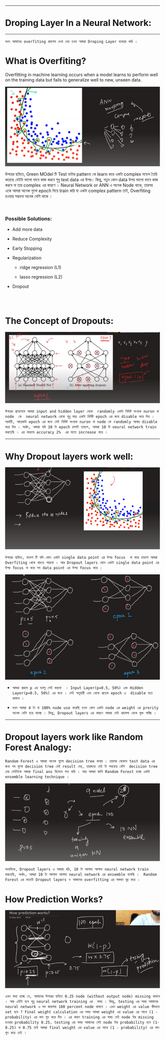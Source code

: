 
---

# Droping Layer In a Neural Network:

---

`যখন আমাদের overfiting প্রবলেম দেখা দেয় তখন আমরা Droping Layer ব্যবহার করি । `

# What is Overfiting?

Overfitting in machine learning occurs when a model learns to perform well on the training data but fails to generalize well to new, unseen data.

![Alt text](image-138.png)

উপরের ছবিতে, Green MOdel টি Test ডাটার pattern কে learn করে একটা complex মডেল তৈরি করেছে যেইটা ভালো ভাবে কাজ করবে শুধু test data এর উপর। কিন্তু, নতুন কোন data উপর ভালো ভাবে কাজ করবে না তার complex এর কারণে । Neural Network or ANN এ অনেক Node থাকে, তারপর একে আমরা অনেক গুলো epoch দিয়ে train করি যা একটা complex pattern তাই, Overfiting হওয়ার সম্ভবনা অনেক বেশি থাকে । 


<br>


### Possible Solutions:

-   Add more data

-   Reduce Complexity

-   Early Stopping

-   Regularization

    - ridge regression (L1) 
    
    - lasso regression (L2)
    
-   Dropout


<br><br>

# The Concept of Dropouts:

![Alt text](image-139.png)

`উপরের প্রবেলেমে আমরা input and hidden layer থেকে  randomly একটা নিদিষ্ট সংখ্যক nuron বা node  কে  neural network থেকে শুধু মাত্র একটা নির্দিষ্ট epoch এর জন্য disable করে দিব । পরর্বতী, আরেকটা epoch এর জন্য সেই নিদিষ্ট সংখ্যক nuron বা node কে randomly আবার disable করে দিব । অর্থাৎ, আমরা যদি 10 টা epoch চালাই তাহলে, আমরা 10 টা neural network train করতেছি । এর মাধ্যমে accuracy 2%  এর মতো increase করে । `

---

# Why Dropout layers work well:

![Alt text](image-140.png)

`উপরের ছবিতে, মডেল টি যদি কোন একটা single data point এর উপর focus  না করে তাহলে আমরা Overfiting থেকে বাচতে পারবো । আর Dropout layers কোন একটা single data point এর উপর focus না করে সব data point এর উপর focus করে । `


![Alt text](image-141.png)

- `আমরা প্রথমে p এর ভ্যালু সেই করবো  । Input Layer(p=0.5, 50%) এবং Hidden Layer(p=0.5, 50%) এর জন্য । সেই অনুযায়ী এবং থেকে প্রতেক epoch এ  disable হতে থাকবে । `

- `যখন আমরা 4 টা বা 100% node use করেছি তখন কোন একটা node এর weight এর prority অনেক বেশি হয়ে যাচ্ছে । কিন্তু, Dropout layers এর কারণে আমরা সেই ঝামেলা থেকে মুক্ত পাচ্ছি । `


---

# Dropout layers work like Random Forest Analogy:

`Random Forest এ আমরা অনেক গুলো decision tree বানায় । তারপর যেকোন test data এর জন্য সব গুলো decision tree যেই result দেয়, তারমধ্যে যেই টা সববেয়ে বেশি  decision tree দেয় সেইটাকে আমরা final ans হিসেবে গন্য করি । আর আমরা জানি Random Forest হচ্ছে একটা ensemble learning technique । `

![Alt text](image-142.png)

`অন্যদিকে, Dropout layers এ আমরা ধরি, 10 টা আলাদা আলাদা neural network train করতেছি, অর্থাৎ, আমরা 10 টা আলাদা আলাদা neural network এর ensemble বানাছি ।  Random Forest এর মতোই Dropout layers ও আমাদের overfitting এর সমস্যা দুর করে । `


# How Prediction Works?

![Alt text](image-143.png)

`এখন কথা হচ্ছে যে, আমাদের উপরের ছবিতে 0.25 node (without output node) missing থাকবে । আর এইটা হবে শুধু neural network training এর  সময় । কিন্তু, testing এর সময় আমাদের neural network এ সব জায়গায় 100 percent node থাকবে । এখন weight এর value কীভাবে set হবে ? Final weight calculation এর সময় আমরা weight এর value এর সাথে (1 - probability) এর মান গুন করে দিব । এর কারণ training এর সময় যেই node টার missing হওয়ার probability 0.25, testing এর সময় আমাদের সেই node টার probability হবে (1-0.25) বা 0.75 তাই আমরা final weight এর value এর সাথে (1 - probability) এর মান গুন করে দেই । `






